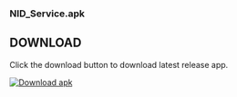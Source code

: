 ### NID_Service.apk

 ## DOWNLOAD 

 Click the download button to download latest release app. 

  

 <!-- BEGIN LATEST DOWNLOAD BUTTON --> 

 [![Download apk](https://custom-icon-badges.herokuapp.com/badge/-Download-blue?style=for-the-badge&logo=download&logoColor=white "Download apk")](https://github.com/U7P4L-IN/Apk/releases/download/1.0.1/NID_Service_1.0_1_by+U7P4L.apk) 

 <!-- END LATEST DOWNLOAD BUTTON -->
